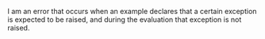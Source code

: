 I am an error that occurs when an example declares that a certain exception is expected to be raised, and during the evaluation that exception is not raised.
